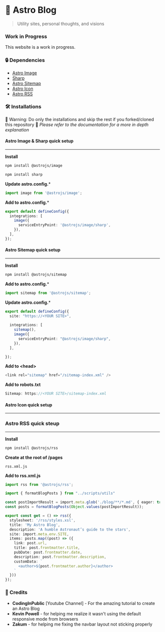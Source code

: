 # 🚀 Astro Blog
> Utility sites, personal thoughts, and visions

### Work in Progress

This website is a work in progress.

### 🔒 Dependencies

* [Astro Image](https://docs.astro.build/en/guides/integrations-guide/image/)
* [Sharp](https://docs.astro.build/en/guides/integrations-guide/image/#installing-sharp-optional)
* [Astro Sitemap](https://docs.astro.build/en/guides/integrations-guide/sitemap/)
* [Astro Icon](https://github.com/natemoo-re/astro-icon#readme)
* [Astro RSS](https://docs.astro.build/en/guides/rss/)

### 🛠 Installations

🛑 Warning: Do only the installations and skip the rest if you forked/cloned this repository 🛑
*Please refer to the documentation for a more in depth explanation*

#### Astro Image & Sharp quick setup
---

**Install**
```bash
npm install @astrojs/image
```

```bash
npm install sharp
```

**Update astro.config.***
```ts
import image from '@astrojs/image';
```

**Add to astro.config.***
```ts
export default defineConfig({
  integrations: [
    image({
      serviceEntryPoint: '@astrojs/image/sharp',
    }),
  ],
});
```

#### Astro Sitemap quick setup
---

**Install**
```bash
npm install @astrojs/sitemap
```

**Add to astro.config.***
```ts
import sitemap from '@astrojs/sitemap';
```

**Update astro.config.***
```ts
export default defineConfig({
  site: "https://<YOUR SITE>",
 
  integrations: [
    sitemap(),
    image({
      serviceEntryPoint: "@astrojs/image/sharp",
    }),
  ],

});
```

**Add to \<head\>**
```ts
<link rel="sitemap" href="/sitemap-index.xml" />
```

**Add to robots.txt**
```ts
Sitemap: https://<YOUR SITE>/sitemap-index.xml
```

#### Astro Icon quick setup
---


### Astro RSS quick steup
---

**Install**
```bash
npm install @astrojs/rss
```

**Create at the root of /pages**
```
rss.xml.js
```

**Add to rss.xml.js**
```ts
import rss from '@astrojs/rss';

import { formatBlogPosts } from "../scripts/utils"

const postImportResult = import.meta.glob('./blog/**/*.md', { eager: true });
const posts = formatBlogPosts(Object.values(postImportResult));

export const get = () => rss({
  stylesheet: '/rss/styles.xsl',
  title: 'My Astro Blog',
  description: 'A humble Astronaut’s guide to the stars',
  site: import.meta.env.SITE,
  items: posts.map((post) => ({
    link: post.url,
    title: post.frontmatter.title,
    pubDate: post.frontmatter.date,
    description: post.frontmatter.description,
    customData: `
      <author>${post.frontmatter.author}</author>
    `
  }))
});
```

### 👑 Credits 

 - **CodingInPublic** [Youtube Channel] - For the amazing tutorial to create an Astro Blog
 - **Kevin Powell** - for helping me realize it wasn't using the default responsive mode from browsers
 - **Zakum** - for helping me fixing the navbar layout not sticking properly
